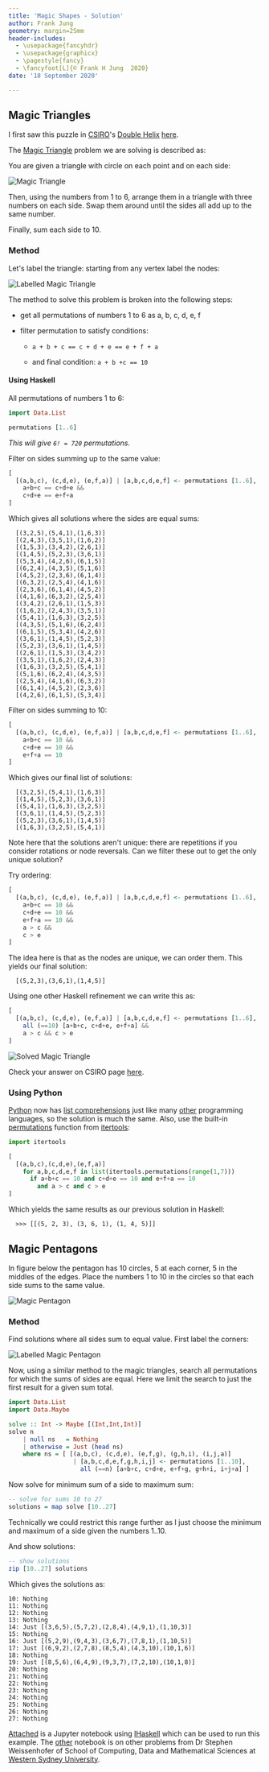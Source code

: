 ```yaml
---
title: 'Magic Shapes - Solution'
author: Frank Jung
geometry: margin=25mm
header-includes:
  - \usepackage{fancyhdr}
  - \usepackage{graphicx}
  - \pagestyle{fancy}
  - \fancyfoot[L]{© Frank H Jung  2020}
date: '18 September 2020'

---
```


## Magic Triangles

I first saw this puzzle in [CSIRO](https://www.csiro.au/)'s [Double
Helix](https://doublehelixshop.csiro.au/)
[here](https://blog.doublehelix.csiro.au/a-magic-triangle-brainteaser/).

The [Magic Triangle](https://en.wikipedia.org/wiki/Magic_triangle_(mathematics))
problem we are solving is described as:

You are given a triangle with circle on each point and on each side:

![Magic Triangle](files/magic-triangle.png)

Then, using the numbers from 1 to 6, arrange them in a triangle with three
numbers on each side. Swap them around until the sides all add up to the same
number.

Finally, sum each side to 10.

### Method

Let's label the triangle: starting from any vertex label the nodes:

![Labelled Magic Triangle](files/magic-triangle-labelled.png)

The method to solve this problem is broken into the following steps:

  - get all permutations of numbers 1 to 6 as a, b, c, d, e, f

  - filter permutation to satisfy conditions:

    - `a + b + c == c + d + e == e + f + a`

    - and final condition: `a + b +c == 10`

#### Using Haskell

All permutations of numbers 1 to 6:

```haskell
import Data.List

permutations [1..6]
```

_This will give `6! = 720` permutations._

Filter on sides summing up to the same value:

```haskell
[
  [(a,b,c), (c,d,e), (e,f,a)] | [a,b,c,d,e,f] <- permutations [1..6],
    a+b+c == c+d+e &&
    c+d+e == e+f+a
]
```

Which gives all solutions where the sides are equal sums:

```text
  [(3,2,5),(5,4,1),(1,6,3)]
  [(2,4,3),(3,5,1),(1,6,2)]
  [(1,5,3),(3,4,2),(2,6,1)]
  [(1,4,5),(5,2,3),(3,6,1)]
  [(5,3,4),(4,2,6),(6,1,5)]
  [(6,2,4),(4,3,5),(5,1,6)]
  [(4,5,2),(2,3,6),(6,1,4)]
  [(6,3,2),(2,5,4),(4,1,6)]
  [(2,3,6),(6,1,4),(4,5,2)]
  [(4,1,6),(6,3,2),(2,5,4)]
  [(3,4,2),(2,6,1),(1,5,3)]
  [(1,6,2),(2,4,3),(3,5,1)]
  [(5,4,1),(1,6,3),(3,2,5)]
  [(4,3,5),(5,1,6),(6,2,4)]
  [(6,1,5),(5,3,4),(4,2,6)]
  [(3,6,1),(1,4,5),(5,2,3)]
  [(5,2,3),(3,6,1),(1,4,5)]
  [(2,6,1),(1,5,3),(3,4,2)]
  [(3,5,1),(1,6,2),(2,4,3)]
  [(1,6,3),(3,2,5),(5,4,1)]
  [(5,1,6),(6,2,4),(4,3,5)]
  [(2,5,4),(4,1,6),(6,3,2)]
  [(6,1,4),(4,5,2),(2,3,6)]
  [(4,2,6),(6,1,5),(5,3,4)]
```

Filter on sides summing to 10:

```haskell
[
  [(a,b,c), (c,d,e), (e,f,a)] | [a,b,c,d,e,f] <- permutations [1..6],
    a+b+c == 10 &&
    c+d+e == 10 &&
    e+f+a == 10
]
```

Which gives our final list of solutions:

```text
  [(3,2,5),(5,4,1),(1,6,3)]
  [(1,4,5),(5,2,3),(3,6,1)]
  [(5,4,1),(1,6,3),(3,2,5)]
  [(3,6,1),(1,4,5),(5,2,3)]
  [(5,2,3),(3,6,1),(1,4,5)]
  [(1,6,3),(3,2,5),(5,4,1)]
```

Note here that the solutions aren't unique: there are repetitions if you
consider rotations or node reversals. Can we filter these out to get the only
unique solution?

Try ordering:

```haskell
[
  [(a,b,c), (c,d,e), (e,f,a)] | [a,b,c,d,e,f] <- permutations [1..6],
    a+b+c == 10 &&
    c+d+e == 10 &&
    e+f+a == 10 &&
    a > c &&
    c > e
]
```

The idea here is that as the nodes are unique, we can order them. This yields
our final solution:

```text
  [(5,2,3),(3,6,1),(1,4,5)]
```

Using one other Haskell refinement we can write this as:

```haskell
[
  [(a,b,c), (c,d,e), (e,f,a)] | [a,b,c,d,e,f] <- permutations [1..6],
    all (==10) [a+b+c, c+d+e, e+f+a] &&
    a > c && c > e
]
```

![Solved Magic Triangle](files/magic-triangle-solution.png)

Check your answer on CSIRO page
[here](https://blog.doublehelix.csiro.au/a-magic-triangle-brainteaser/#answer).

### Using Python

[Python](https://www.python.org/) now has [list
comprehensions](https://docs.python.org/3/tutorial/datastructures.html#list-comprehensions)
just like many
[other](https://en.wikipedia.org/wiki/Comparison_of_programming_languages_(list_comprehension))
programming languages, so the solution is much the same. Also, use the built-in
[permutations](https://docs.python.org/3/library/itertools.html#itertools.permutations)
function from [itertools](https://docs.python.org/3/library/itertools.html):

```python
import itertools

[
  [(a,b,c),(c,d,e),(e,f,a)]
    for a,b,c,d,e,f in list(itertools.permutations(range(1,7)))
      if a+b+c == 10 and c+d+e == 10 and e+f+a == 10
        and a > c and c > e
]
```

Which yields the same results as our previous solution in Haskell:

```text
  >>> [[(5, 2, 3), (3, 6, 1), (1, 4, 5)]]
```

## Magic Pentagons

In figure below the pentagon has 10 circles, 5 at each corner, 5 in the middles
of the edges. Place the numbers 1 to 10 in the circles so that each side sums to
the same value.

![Magic Pentagon](files/magic-pentagon.png)

### Method

Find solutions where all sides sum to equal value. First label the corners:

![Labelled Magic Pentagon](files/magic-pentagon-labelled.png)

Now, using a similar method to the magic triangles, search all permutations for
which the sums of sides are equal. Here we limit the search to just the first
result for a given sum total.

```haskell
import Data.List
import Data.Maybe

solve :: Int -> Maybe [(Int,Int,Int)]
solve n
    | null ns   = Nothing
    | otherwise = Just (head ns)
    where ns = [ [(a,b,c), (c,d,e), (e,f,g), (g,h,i), (i,j,a)]
                  | [a,b,c,d,e,f,g,h,i,j] <- permutations [1..10],
                    all (==n) [a+b+c, c+d+e, e+f+g, g+h+i, i+j+a] ]
```

Now solve for minimum sum of a side to maximum sum:

```haskell
-- solve for sums 10 to 27
solutions = map solve [10..27]
```

Technically we could restrict this range further as I just choose the minimum
and maximum of a side given the numbers 1..10.

And show solutions:

```haskell
-- show solutions
zip [10..27] solutions
```

Which gives the solutions as:

```text
10: Nothing
11: Nothing
12: Nothing
13: Nothing
14: Just [(3,6,5),(5,7,2),(2,8,4),(4,9,1),(1,10,3)]
15: Nothing
16: Just [(5,2,9),(9,4,3),(3,6,7),(7,8,1),(1,10,5)]
17: Just [(6,9,2),(2,7,8),(8,5,4),(4,3,10),(10,1,6)]
18: Nothing
19: Just [(8,5,6),(6,4,9),(9,3,7),(7,2,10),(10,1,8)]
20: Nothing
21: Nothing
22: Nothing
23: Nothing
24: Nothing
25: Nothing
26: Nothing
27: Nothing
```

[Attached](files/pentagons-solution.ipynb) is a Jupyter notebook using
[IHaskell](https://github.com/gibiansky/IHaskell) which can be used to run this
example. The [other](files/maths-problems.ipynb) notebook is on other problems
from Dr Stephen Weissenhofer of School of Computing, Data and Mathematical
Sciences at [Western Sydney University](https://westernsydney.edu.au).
